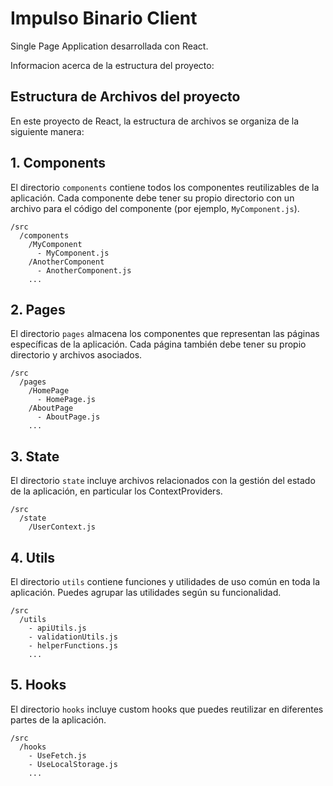# Impulso Binario Client

Single Page Application desarrollada con React.

Informacion acerca de la estructura del proyecto:


## Estructura de Archivos del proyecto

En este proyecto de React, la estructura de archivos se organiza de la siguiente manera:

## 1. Components

El directorio `components` contiene todos los componentes reutilizables de la aplicación. Cada componente debe tener su propio directorio con un archivo para el código del componente (por ejemplo, `MyComponent.js`).

```
/src
  /components
    /MyComponent
      - MyComponent.js
    /AnotherComponent
      - AnotherComponent.js
    ...
```

## 2. Pages

El directorio `pages` almacena los componentes que representan las páginas específicas de la aplicación. Cada página también debe tener su propio directorio y archivos asociados.

```
/src
  /pages
    /HomePage
      - HomePage.js
    /AboutPage
      - AboutPage.js
    ...
```

## 3. State

El directorio `state` incluye archivos relacionados con la gestión del estado de la aplicación, en particular los ContextProviders.
```
/src
  /state
    /UserContext.js
```

## 4. Utils

El directorio `utils` contiene funciones y utilidades de uso común en toda la aplicación. Puedes agrupar las utilidades según su funcionalidad.

```
/src
  /utils
    - apiUtils.js
    - validationUtils.js
    - helperFunctions.js
    ...
```

## 5. Hooks

El directorio `hooks` incluye custom hooks que puedes reutilizar en diferentes partes de la aplicación.

```
/src
  /hooks
    - UseFetch.js
    - UseLocalStorage.js
    ...
